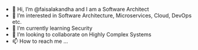 - 👋 Hi, I’m @faisalakandha and I am a Software Architect
- 👀 I’m interested in Software Architecture, Microservices, Cloud, DevOps etc. 
- 🌱 I’m currently learning Security
- 💞️ I’m looking to collaborate on Highly Complex Systems
- 📫 How to reach me ...

<!---
faisalakandha/faisalakandha is a ✨ special ✨ repository because its `README.md` (this file) appears on your GitHub profile.
You can click the Preview link to take a look at your changes.
--->
